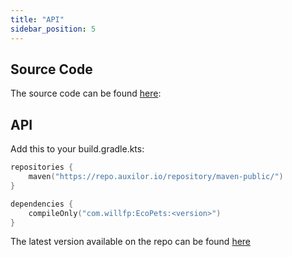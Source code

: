 ```yaml
---
title: "API"
sidebar_position: 5
---
```


## Source Code

The source code can be found [here](https://github.com/Auxilor/EcoPets):

## API

Add this to your build.gradle.kts:

```kts
repositories {
    maven("https://repo.auxilor.io/repository/maven-public/")
}

dependencies {
    compileOnly("com.willfp:EcoPets:<version>")
}
```

The latest version available on the repo can be found [here](https://github.com/Auxilor/EcoPets/tags)
